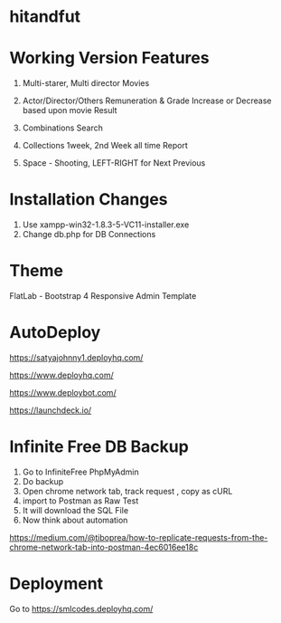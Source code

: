 # hitandfut
Working Version Features
=========================================================
1. Multi-starer, Multi director Movies

2. Actor/Director/Others Remuneration & Grade Increase or Decrease based upon movie Result

3. Combinations Search

4. Collections 1week, 2nd Week all time Report

5. Space - Shooting, LEFT-RIGHT for Next Previous


Installation Changes
======================================
1. Use xampp-win32-1.8.3-5-VC11-installer.exe
2. Change db.php for DB Connections 


Theme
===========
FlatLab - Bootstrap 4 Responsive Admin Template


AutoDeploy
======================================
https://satyajohnny1.deployhq.com/

https://www.deployhq.com/

https://www.deploybot.com/

https://launchdeck.io/



Infinite Free DB Backup
======================================
1. Go to InfiniteFree PhpMyAdmin
2. Do backup
3. Open chrome network tab, track request , copy as cURL
4. import to Postman as Raw Test
5. It will download the SQL File
6. Now think about automation

https://medium.com/@tiboprea/how-to-replicate-requests-from-the-chrome-network-tab-into-postman-4ec6016ee18c



# Deployment

Go to https://smlcodes.deployhq.com/



